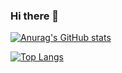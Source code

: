 ### Hi there 👋

[![Anurag's GitHub stats](https://github-readme-stats.vercel.app/api?username=yamankubra&show_icons=true&theme=algolia)](https://github.com/anuraghazra/github-readme-stats)

[![Top Langs](https://github-readme-stats.vercel.app/api/top-langs/?username=yamankubra&layout=compact&show_icons=true&theme=algolia)](https://github.com/anuraghazra/github-readme-stats)

